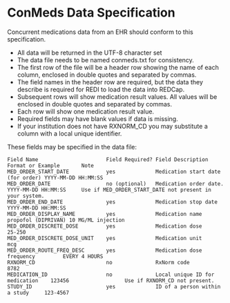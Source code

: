 # ConMeds Data Specification

Concurrent medications data from an EHR should conform to this specification.  

* All data will be returned in the UTF-8 character set
* The data file needs to be named conmeds.txt for consistency.
* The first row of the file will be a header row showing the name of each column, enclosed in double quotes and separated by commas. 
* The field names in the header row are required, but the data they describe is required for REDI to load the data into REDCap. 
* Subsequent rows will show medication result values. All values will be enclosed in double quotes and separated by commas.
* Each row will show one medication result value.  
* Required fields may have blank values if data is missing.
* If your institution does not have RXNORM_CD you may substitute a column with a local unique identifier.

These fields may be specified in the data file: 

    Field Name      		        Field Required? Field Description                 Format or Example       Note
    MED_ORDER_START_DATE	        yes				Medication start date (for order) YYYY-MM-DD HH:MM:SS
    MED_ORDER_DATE                  no (optional)   Medication order date.            YYYY-MM-DD HH:MM:SS     Use if MED_ORDER_START_DATE not present in your system.
    MED_ORDER_END_DATE		        yes				Medication stop date              YYYY-MM-DD HH:MM:SS
    MED_ORDER_DISPLAY_NAME	        yes				Medication name                   propofol (DIPRIVAN) 10 MG/ML injection
    MED_ORDER_DISCRETE_DOSE         yes				Medication dose                   25-250
    MED_ORDER_DISCRETE_DOSE_UNIT    yes             Medication unit                   mcg
    MED_ORDER_ROUTE_FREQ_DESC       yes             Medication dose frequency         EVERY 4 HOURS
    RXNORM_CD                       no              RxNorm code                       8782
    MEDICATION_ID                   no              Local unique ID for medication    123456                  Use if RXNORM_CD not present.
    STUDY_ID                        yes             ID of a person within a study     123-4567
